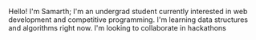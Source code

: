 Hello! I'm Samarth; I'm an undergrad student currently interested in web development and competitive programming.
I'm learning data structures and algorithms right now. 
I'm looking to collaborate in hackathons
